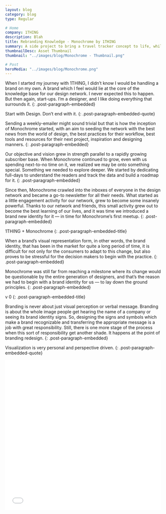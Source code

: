 ```yaml
---
layout: blog
category: blog
type: Regular

# Home
company: 1THING
description: Blah
title: Rebranding Knowledge - Monochrome by 1THING
summary: A side project to bring a travel tracker concept to life, while learning Swift along the way. A side project to bring a travel tracker concept to life, while learning Swift along the way.
thumbnailDesc: Asset Thumbnail
thumbnail: "../images/blog/Monochrome - Thumbnail.png"

# Post
heroMedia: "../images/blog/Monochrome.png"
---
```


When I started my journey with 1THING, I didn’t know I would be handling a brand on my own. A brand which I feel would lie at the core of the knowledge base for our design network. I never expected this to happen. But then again, start-ups.
I’m a designer, and I like doing everything that surrounds it.
{: .post-paragraph-embedded}

Start with Design. Don’t end with it.
{: .post-paragraph-embedded-quote}

Sending a weekly-emailer might sound trivial but that is how the inception of Monochrome started, with an aim to seeding the network with the best news from the world of design, the best practices for their workflow, best tools and resources for their next project, inspiration and designing manners.
{: .post-paragraph-embedded}

Our objective and vision grew in strength parallel to a rapidly growing subscriber base. When Monochrome continued to grow, even with us spending next-to-no time on it, we realized we may be onto something special. Something we needed to explore deeper. We started by dedicating full-days to understand the readers and track the data and build a roadmap for it.
{: .post-paragraph-embedded}

Since then, Monochrome crawled into the inboxes of everyone in the design network and became a go-to newsletter for all their needs. What started as a little engagement activity for our network, grew to become some insanely powerful. Thanks to our network and friends, this small activity grew out to become the best learning of our lives, and it was time we introduced a brand new identity for it — in time for Monochrome’s first meetup.
{: .post-paragraph-embedded}

1THING + Monochrome
{: .post-paragraph-embedded-title}

When a brand’s visual representation form, in other words, the brand identity, that has been in the market for quite a long period of time, it is difficult for not only for the consumers to adapt to this change, but also proves to be stressful for the decision makers to begin with the practice.
{: .post-paragraph-embedded}

Monochrome was still far from reaching a milestone where its change would be questionable by the entire generation of designers, and that’s the reason we had to begin with a brand identity for us — to lay down the ground principles.
{: .post-paragraph-embedded}

v 0
{: .post-paragraph-embedded-title}

Branding is never about just visual perception or verbal message. Branding is about the whole image people get hearing the name of a company or seeing its brand identity signs. So, designing the signs and symbols which make a brand recognizable and transferring the appropriate message is a job with great responsibility. Still, there is one more stage of the process when this sort of responsibility get another shade. It happens at the point of branding redesign.
{: .post-paragraph-embedded}

Visualization is very personal and perspective driven.
{: .post-paragraph-embedded-quote}

<div class="post-embed">
<iframe src="//www.slideshare.net/slideshow/embed_code/key/wEjciG9VAapF73" width="595" height="485" frameborder="0" marginwidth="0" marginheight="0" scrolling="no" style="margin-bottom:5px; max-width: 100%;" allowfullscreen> </iframe> <div style="margin-bottom:5px"> <strong> <a href="//www.slideshare.net/eshaankaul29/monochrome-presentation" title="Monochrome Presentation" target="_blank"></a> </strong><strong><a href="https://www.slideshare.net/eshaankaul29" target="_blank"></a></strong> </div>
</div>







